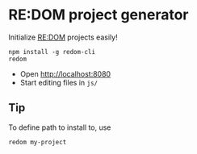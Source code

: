 # RE:DOM project generator
Initialize [RE:DOM](https://redom.js.org) projects easily!

```
npm install -g redom-cli
redom
```
- Open [http://localhost:8080](http://localhost:8080)
- Start editing files in `js/`

## Tip
To define path to install to, use
```
redom my-project
```
